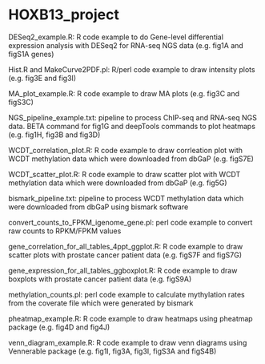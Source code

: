 # HOXB13_project
DESeq2_example.R:   R code example to do Gene-level differential expression analysis with DESeq2 for RNA-seq NGS data (e.g. fig1A and figS1A genes)

Hist.R and MakeCurve2PDF.pl:  R/perl code example to draw intensity plots (e.g. fig3E and fig3I)

MA_plot_example.R:  R code example to draw MA plots (e.g. fig3C and figS3C)

NGS_pipeline_example.txt:   pipeline to process ChIP-seq and RNA-seq NGS data. BETA command for fig1G and deepTools commands to plot heatmaps (e.g. fig1H, fig3B and fig3D)

WCDT_correlation_plot.R:  R code example to draw corrleation plot with WCDT methylation data which were downloaded from dbGaP (e.g. figS7E)

WCDT_scatter_plot.R:  R code example to draw scatter plot with WCDT methylation data which were downloaded from dbGaP (e.g. fig5G)

bismark_pipeline.txt:   pipeline to process WCDT methylation data which were downloaded from dbGaP using bismark software

convert_counts_to_FPKM_igenome_gene.pl: perl code example to convert raw counts to RPKM/FPKM values

gene_correlation_for_all_tables_4ppt_ggplot.R:  R code example to draw scatter plots with prostate cancer patient data (e.g. figS7F and figS7G)

gene_expression_for_all_tables_ggboxplot.R:   R code example to draw boxplots with prostate cancer patient data (e.g. figS9A)

methylation_counts.pl:  perl code example to calculate mythylation rates from the coverate file which were generated by bismark

pheatmap_example.R:   R code example to draw heatmaps using pheatmap package (e.g. fig4D and fig4J)

venn_diagram_example.R:   R code example to draw venn diagrams using Vennerable package (e.g. fig1I, fig3A, fig3I, figS3A and figS4B)
